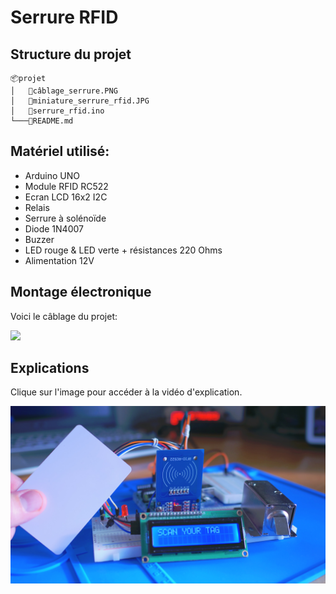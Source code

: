 # __Serrure RFID__

## Structure du projet
```
📦projet  
│   📜câblage_serrure.PNG
│   📜miniature_serrure_rfid.JPG
│   📜serrure_rfid.ino
└───📜README.md
```

## Matériel utilisé: 
* Arduino UNO
* Module RFID RC522
* Ecran LCD 16x2 I2C
* Relais
* Serrure à solénoïde
* Diode 1N4007
* Buzzer
* LED rouge & LED verte + résistances 220 Ohms
* Alimentation 12V

## Montage électronique
Voici le câblage du projet:

![](câblage_serrure.PNG#center)

## Explications
Clique sur l'image pour accéder à la vidéo d'explication.

<span style="display:block;text-align:center">

[![](miniature_serrure_rfid.jpg#center)](https://youtu.be/k_Wx5GNPtIw)

</span>
